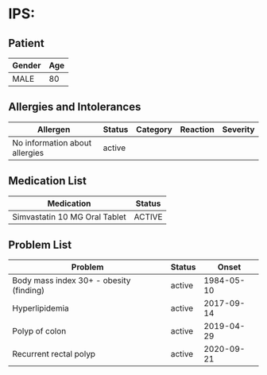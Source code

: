 # IPS:

## Patient

|Gender|Age|
|---|---|
|MALE|80|

## Allergies and Intolerances

|Allergen|Status|Category|Reaction|Severity|
|---|---|---|---|---|
|No information about allergies|active||||

## Medication List

|Medication|Status|
|---|---|
|Simvastatin 10 MG Oral Tablet|ACTIVE|

## Problem List

|Problem|Status|Onset|
|---|---|---|
|Body mass index 30+ - obesity (finding)|active|1984-05-10|
|Hyperlipidemia|active|2017-09-14|
|Polyp of colon|active|2019-04-29|
|Recurrent rectal polyp|active|2020-09-21|
